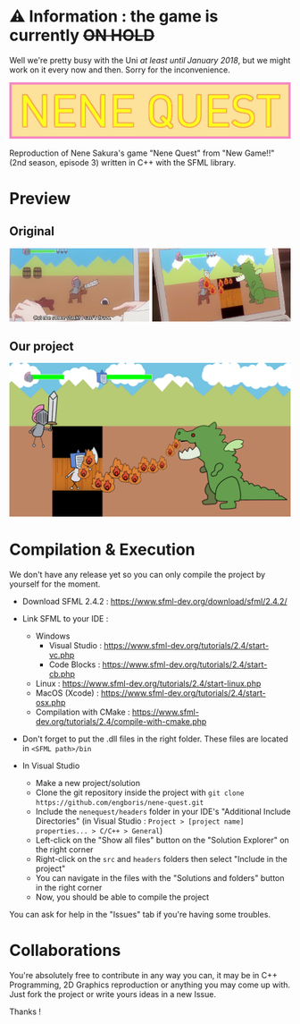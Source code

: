 # :warning: Information : the game is currently ~~ON HOLD~~
Well we're pretty busy with the Uni *at least until January 2018*, but we might work on it every now and then. Sorry for the inconvenience.


![title](title.png)

Reproduction of Nene Sakura's game "Nene Quest" from "New Game!!" (2nd season, episode 3) written in C++ with the SFML library.

# Preview

## Original

![](samples/screenshot01.png)

## Our project

![](samples/screenshot02.png)

# Compilation & Execution

We don't have any release yet so you can only compile the project by yourself for the moment.

* Download SFML 2.4.2 : https://www.sfml-dev.org/download/sfml/2.4.2/

* Link SFML to your IDE :
  + Windows
    - Visual Studio : https://www.sfml-dev.org/tutorials/2.4/start-vc.php
    - Code Blocks : https://www.sfml-dev.org/tutorials/2.4/start-cb.php
  + Linux : https://www.sfml-dev.org/tutorials/2.4/start-linux.php
  + MacOS (Xcode) : https://www.sfml-dev.org/tutorials/2.4/start-osx.php
  + Compilation with CMake : https://www.sfml-dev.org/tutorials/2.4/compile-with-cmake.php
  
* Don't forget to put the .dll files in the right folder. These files are located in `<SFML path>/bin`

* In Visual Studio
  + Make a new project/solution
  + Clone the git repository inside the project with `git clone https://github.com/engboris/nene-quest.git`
  + Include the `nenequest/headers` folder in your IDE's "Additional Include Directories" (in Visual Studio : `Project > [project name] properties... > C/C++ > General`)
  + Left-click on the "Show all files" button on the "Solution Explorer" on the right corner
  + Right-click on the `src` and `headers` folders then select "Include in the project"
  + You can navigate in the files with the "Solutions and folders" button in the right corner
  + Now, you should be able to compile the project

You can ask for help in the "Issues" tab if you're having some troubles.

# Collaborations

You're absolutely free to contribute in any way you can, it may be in C++ Programming, 2D Graphics reproduction or anything you may come up with. Just fork the project or write yours ideas in a new Issue.

Thanks ! 
